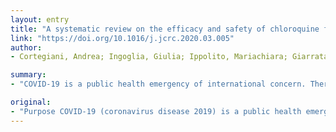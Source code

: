 ```yaml
---
layout: entry
title: "A systematic review on the efficacy and safety of chloroquine for the treatment of COVID-19"
link: "https://doi.org/10.1016/j.jcrc.2020.03.005"
author:
- Cortegiani, Andrea; Ingoglia, Giulia; Ippolito, Mariachiara; Giarratano, Antonino; Einav, Sharon

summary:
- "COVID-19 is a public health emergency of international concern. There is no known effective pharmaceutical treatment, although it is much needed for patient contracting the severe form of the disease. Methods PubMed, EMBASE, and three trial Registries were searched for studies on the use of chloroquine for the treatment of COV-2 in vitro."

original:
- "Purpose COVID-19 (coronavirus disease 2019) is a public health emergency of international concern. As of this time, there is no known effective pharmaceutical treatment, although it is much needed for patient contracting the severe form of the disease. The aim of this systematic review was to summarize the evidence regarding chloroquine for the treatment of COVID-19. Methods PubMed, EMBASE, and three trial Registries were searched for studies on the use of chloroquine in patients with COVID-19. Results We included six articles (one narrative letter, one in-vitro study, one editorial, expert consensus paper, two national guideline documents) and 23 ongoing clinical trials in China. Chloroquine seems to be effective in limiting the replication of SARS-CoV-2 (virus causing COVID-19) in vitro. Conclusions There is rationale, pre-clinical evidence of effectiveness and evidence of safety from long-time clinical use for other indications to justify clinical research on chloroquine in patients with COVID-19. However, clinical use should either adhere to the Monitored Emergency Use of Unregistered Interventions (MEURI) framework or be ethically approved as a trial as stated by the World Health Organization. Safety data and data from high-quality clinical trials are urgently needed."
---
```


